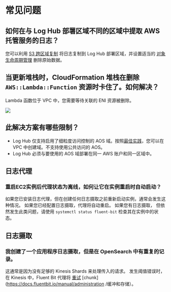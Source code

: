 # 常见问题

## 如何在与 Log Hub 部署区域不同的区域中提取 AWS 托管服务的日志？

您可以利用 [S3 跨区域复制](https://docs.aws.amazon.com/AmazonS3/latest/userguide/replication.html) 将日志复制到 Log Hub 部署区域，并设置适当的 [对象生命周期管理](https://docs.aws.amazon.com/AmazonS3/latest/userguide/object-lifecycle-mgmt.html) 删除原始数据。


## 当更新堆栈时，CloudFormation 堆栈在删除 `AWS::Lambda::Function` 资源时卡住了。如何解决？

Lambda 函数位于 VPC 中，您需要等待关联的 ENI 资源被删除。

![](../images/faq/cloudformation-stuck.png)

## 此解决方案有哪些限制？

- Log Hub 仅支持启用了细粒度访问控制的 AOS 域。按照[最佳实践](https://docs.aws.amazon.com/elasticsearch-service/latest/developerguide/aes-bp.html)，您可以在 VPC 中创建域。不支持使用公共访问的 AOS。
- Log Hub 必须与要使用的 AOS 域部署在同一 AWS 账户和同一区域中。


## 日志代理

### 重启EC2实例后代理状态为离线，如何让它在实例重启时自动启动？

如果您已安装日志代理，但在创建任何日志摄取之前重新启动实例，通常会发生这种情况。 如果您已经配置日志摄取，代理将自动重启。 如果您有日志摄取，
但依然发生此类问题，请使用 `systemctl status fluent-bit` 检查其在实例中的状态。


## 日志摄取

### 我创建了一个应用程序日志摄取，但是在 OpenSearch 中有重复的记录。

这通常是因为没有足够的 Kinesis Shards 来处理传入的请求。 发生阈值错误时，在 Kinesis 中，Fluent Bit 代理将 [重试](https://docs.fluentbit.io/manual/administration/scheduling-and-retries) [chunk](https://docs.fluentbit.io/manual/administration /缓冲和存储）。
